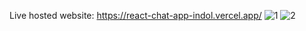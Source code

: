 Live hosted website: https://react-chat-app-indol.vercel.app/
![1](https://github.com/zaydhassan/React-Chat-App/assets/93902571/33ac18c9-dfa5-41af-8017-5a8755dd4c8c)
![2](https://github.com/zaydhassan/React-Chat-App/assets/93902571/41deb1c5-90e4-4e83-ad44-22e6731c246b)

